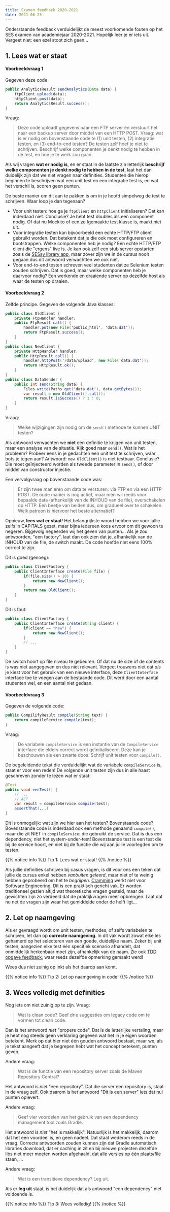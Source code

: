 ```yaml
---
title: Examen feedback 2020-2021
date: 2021-06-25
---
```


Onderstaande feedback verduidelijkt de meest voorkomende fouten op het SES examen van academiejaar 2020-2021. Hopelijk leer je er iets uit. Vergeet niet: een ezel stoot zich geen... 

## 1. Lees wat er staat

#### Voorbeeldvraag 1 

Gegeven deze code

```java
public AnalyticsResult sendAnalytics(Data data) {
    ftpClient.upload(data);
    httpClient.post(data);
    return AnalyticsResult.success();
}
```

Vraag:

> Deze code uploadt gegevens naar een FTP server én verstuurt het naar een backup server door middel van een HTTP POST. Vraag: wat is er nodig om bovenstaande code te (1) unit testen, (2) integratie testen, en (3) end-to-end testen? De testen zelf hoef je niet te schrijven. Beschrijf welke componenten je denkt nodig te hebben in de test, en hoe je te werk zou gaan. 

Als wij vragen **wat er nodig is**, en er staat in de laatste zin letterlijk **beschrijf welke componenten je denkt nodig te hebben in de test**, laat het dan duidelijk zijn dat we niet vragen naar definities. Studenten die hierop beginnen te beschrijven wat een unit test en een integratie test is, en wat het verschil is, scoren geen punten. 

De beste manier om dit aan te pakken is om in je hoofd simpelweg de test te schrijven. Waar loop je dan tegenaan? 

- Voor unit testen: hoe ga je `ftpClient` en `httpClient` initialiseren? Dat kan inderdaad niet. Conclusie? Je hebt test doubles als een component nodig. Of dat nu Mockito of een zelfgemaakte test klasse is, maakt niet uit. 
- Voor integratie testen kan bijvoorbeeld een echte HTTP/FTP client gebruikt worden. Dat betekent dat je die ook moet configureren en bootstrappen. Welke componenten heb je nodig? Een echte HTTP/FTP client die "ergens" live is. Je kan ook zelf een stub server opstarten zoals de [SESsy library app](/extra/sessy/), maar zover zijn we in de cursus nooit gegaan dus dit antwoord verwachtten we ook niet. 
- Voor end-to-end testen schreven veel studenten dat ze Selenium testen zouden schrijven. Dat is goed, maar welke componenten heb je daarvoor nodig? Een werkende en draaiende server op dezelfde host als waar de testen op draaien. 

#### Voorbeeldvraag 2

Zelfde principe. Gegeven de volgende Java klasses:

```java
public class OldClient {
    private FtpHandler handler;
    public FtpResult call() {
        handler.put(new File('public_html', 'data.dat'));
        return FtpResult.success();
    }
}
public class NewClient {
    private HttpHandler handler;
    public HttpResult call() {
        handler.httpPost('/data/upload', new File('data.dat'));
        return HttpResult.ok();
    }
}
public class DataSender {
    public int send(String data) {
        Files.write(Paths.get('data.dat'), data.getBytes());
        var result = new OldClient().call();
        return result.isSuccess() ? 1 : 0;
    }
}
```

Vraag: 

> Welke wijzigingen zijn nodig om de `send()` methode te kunnen UNIT testen?

Als antwoord verwachten we **niet** een definitie te krijgen van unit testen, maar een analyse van de situatie. Kijk goed naar `send()`. Wat is het probleem? Probeer eens in je gedachten een unit test te schrijven, waar bots je tegen aan? Antwoord: `new OldClient()` is niet testbaar. Conclusie? Die moet geïnjecteerd worden als tweede parameter in `send()`, of door middel van constructor injectie. 

Een vervolgvraag op bovenstaande code was:

> Er zijn twee manieren om data te versturen: via FTP en via een HTTP POST. De oude manier is nog actief, maar men wil reeds voor bepaalde data (afhankelijk van de INHOUD van de file), overschakelen op HTTP. Een beetje van beiden dus, om gradueel over te schakelen. Welk patroon is hiervoor het beste alternatief? 

Opnieuw, **lees wat er staat**! Het belangrijkste woord hebben we voor jullie zelfs in CAPITALS gezet, maar bijna iedereen koos ervoor om dit gewoon te negeren. Bijgevolg negeerden wij het geven van punten... Als je zou antwoorden, "een factory", laat dan ook zien dat je, afhankelijk van de INHOUD van de file, de switch maakt. De code hoefde niet eens 100% correct te zijn. 

Dit is goed (genoeg):

```java
public class ClientFactory {
    public ClientInterface create(File file) {
        if(file.size() > 10) {
            return new NewClient();
        }
        return new OldClient();
    }
}
```

Dit is fout:

```java
public class ClientFactory {
    public ClientInterface create(String client) {
        if(client == "new") { 
            return new NewClient();
        }
        // ,,,
    }
}
```

De switch hoort op file niveau te gebeuren. Of dat nu de size of de contents is was niet aangegeven en dus niet relevant. Vergeet trouwens niet dat _als_ je kiest voor het gebruik van een nieuwe interface, deze `ClientInterface` interface toe te voegen aan de bestaande code. Dit werd door een aantal studenten wel, en een aantal niet gedaan. 

#### Voorbeeldvraag 3

Gegeven de volgende code:

```java
public CompilifyResult compile(String text) {
    return compileService.compile(text);
}
```

Vraag:

> De variabele `compileService` is een instantie van de `CompileService` interface die elders correct wordt geïnitialiseerd. Deze kan je beschouwen als een zwarte doos. Schrijf unit testen voor `compile()`. 

De begeleidende tekst die verduidelijkt wat de variabele `compileService` is, staat er voor een reden! De volgende unit testen zijn dus in alle haast geschreven zonder te lezen wat er staat:

```java
@Test
public void eenTest() {
    // ...
    // ACT
    var result = compileService.compile(test);
    assertThat(...)
}
```

Dit is onmogelijk: wat zijn we hier aan het testen? Bovenstaande code? Bovenstaande code is inderdaad ook een methode genaamd `compile()`, maar die zit NIET in `compileService`: die gebruikt de service. Dat is dus een dependency, niet het system-under-test! Bovenstaande test is een test die bij de service hoort, en niet bij de functie die wij aan jullie voorlegden om te testen. 

{{% notice info %}}
Tip 1: Lees wat er staat!
{{% /notice %}}

Als jullie definities schrijven bij casus vragen, is dit voor ons een teken dat jullie de cursus enkel hebben _vanbuiten geleerd_, maar niet of te weinig hebben geprobeerd om het te _begrijpen_. [Cramming](https://en.wikipedia.org/wiki/Cramming_(education)) werkt niet voor Software Engineering. Dit is een praktisch gericht vak. Er worden traditioneel gezien altijd wat theoretische vragen gesteld, maar de gewichten zijn zo verdeeld dat de praktijkvragen meer opbrengen. Laat dat nu net de vragen zijn waar het gemiddelde onder de helft ligt... 

## 2. Let op naamgeving

Als er gevraagd wordt om unit testen, methodes, of zelfs variabelen te schrijven, let dan op **correcte naamgeving**. In dit vak wordt zowat elke les gehamerd op het selecteren van een goede, duidelijke naam. Zeker bij unit testen, aangezien elke test één specifiek scenario afhandelt, dat onmiddelijk herkenbaar moet zijn, afhankelijk van de naam. Zie ook [TDD opgave feedback](/tdd/tdd-ex-feedback/), waar reeds dezelfde opmerking gemaakt werd!

Wees dus niet zuinig op inkt als het daarop aan komt.

{{% notice info %}}
Tip 2: Let op naamgeving in code!
{{% /notice %}}

## 3. Wees volledig met definities

Nog iets om niet zuinig op te zijn. Vraag:

> Wat is clean code? Geef drie suggesties om legacy code om te vormen tot clean code. 

Dan is het antwoord _niet_ "propere code". Dat is de letterlijke vertaling, maar je hebt nog steeds geen verklaring gegeven wat het in je eigen woorden betekent. Merk op dat hier niet één gouden antwoord bestaat, maar we, als je tekst aangeeft dat je begrepen hebt wat het concept betekent, punten geven.

Andere vraag:

> Wat is de functie van een repository server zoals de Maven Repository Central?

Het antwoord is _niet_ "een repository". Dat die server een repository is, staat in de vraag zelf. Ook daarom is het antwoord "Dit is een server" iets dat nul punten oplevert. 

Andere vraag:

> Geef vier voordelen van het gebruik van een dependency management tool zoals Gradle.

Het antwoord is _niet_ "het is makkelijk". Natuurlijk is het makkelijk, daarom dat het een voordeel is, en geen nadeel. Dat staat wederom reeds in de vraag. Correcte antwoorden zouden kunnen zijn dat Gradle automatisch libraries download, dat er caching in zit en bij nieuwe projecten dezelfde libs niet meer moeten worden afgehaald, dat alle versies op één plaats/file staan, ...

Andere vraag:

> Wat is een transitieve dependency? Leg uit.

Als er **leg uit** staat, is het duidelijk dat als antwoord "een dependency" niet voldoende is. 

{{% notice info %}}
Tip 3: Wees volledig!
{{% /notice %}}

